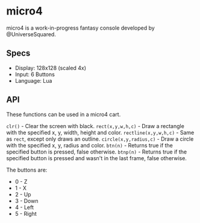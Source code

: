 # micro4

micro4 is a work-in-progress fantasy console developed by @UniverseSquared.

## Specs

* Display: 128x128 (scaled 4x)
* Input: 6 Buttons
* Language: Lua

## API

These functions can be used in a micro4 cart.

`clr()` - Clear the screen with black.
`rect(x,y,w,h,c)` - Draw a rectangle with the specified x, y, width, height and color.
`rectline(x,y,w,h,c)` - Same as `rect`, except only draws an outline.
`circle(x,y,radius,c)` - Draw a circle with the specified x, y, radius and color.
`btn(n)` - Returns true if the specified button is pressed, false otherwise.
`btnp(n)` - Returns true if the specified button is pressed and wasn't in the last frame, false otherwise.

The buttons are:

* 0 - Z
* 1 - X
* 2 - Up
* 3 - Down
* 4 - Left
* 5 - Right

